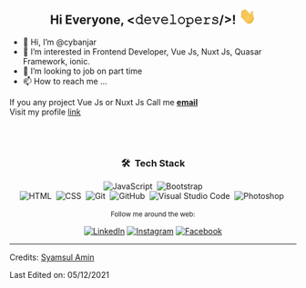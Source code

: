 <div align="center">
<h2> Hi Everyone, <𝚍𝚎𝚟𝚎𝚕𝚘𝚙𝚎𝚛𝚜/>! <img src="https://github.com/ABSphreak/ABSphreak/blob/master/gifs/Hi.gif" width="30px"></h2>
</div>


- 👋 Hi, I’m @cybanjar
- 👀 I’m interested in Frontend Developer, Vue Js, Nuxt Js, Quasar Framework, ionic.
- 💞️ I’m looking to job on part time
- 📫 How to reach me ...

If you any project Vue Js or Nuxt Js Call me <a href="mailto:cybanjar@gmail.com"><b>email</b></a></br>
Visit my profile <a href="https://cybanjar.github.io/syamsulamin">link</a>


<div align="center">

</br>
</br>

### 🛠 &nbsp;Tech Stack

![JavaScript](https://img.shields.io/badge/-JavaScript-05122A?style=flat&logo=javascript)&nbsp;
![Bootstrap](https://img.shields.io/badge/-Bootstrap-05122A?style=flat&logo=bootstrap&logoColor=563D7C)\
![HTML](https://img.shields.io/badge/-HTML-05122A?style=flat&logo=HTML5)&nbsp;
![CSS](https://img.shields.io/badge/-CSS-05122A?style=flat&logo=CSS3&logoColor=1572B6)&nbsp;
![Git](https://img.shields.io/badge/-Git-05122A?style=flat&logo=git)&nbsp;
![GitHub](https://img.shields.io/badge/-GitHub-05122A?style=flat&logo=github)&nbsp;
![Visual Studio Code](https://img.shields.io/badge/-Visual%20Studio%20Code-05122A?style=flat&logo=visual-studio-code&logoColor=007ACC)&nbsp;
![Photoshop](https://img.shields.io/badge/-Photoshop-05122A?style=flat&logo=adobe-photoshop)&nbsp;


<small>Follow me around the web:</small><br>

<a href="https://www.linkedin.com/in/syamsul-amin" target="_blank"><img src="https://img.shields.io/badge/LinkedIn-%230077B5.svg?&style=flat-square&logo=linkedin&logoColor=white" alt="LinkedIn"></a>
<a href="https://www.instagram.com/syamsulamin1791/" target="_blank"><img src="https://img.shields.io/badge/Instagram-%23E4405F.svg?&style=flat-square&logo=instagram&logoColor=white" alt="Instagram"></a>
<a href="https://www.facebook.com/umaminzamin/" target="_blank"><img src="https://img.shields.io/badge/Facebook-%231877F2.svg?&style=flat-square&logo=facebook&logoColor=white" alt="Facebook"></a>

</div>


----
Credits: [Syamsul Amin](https://github.com/cybanjar)

Last Edited on: 05/12/2021

<!---
cybanjar/cybanjar is a ✨ special ✨ repository because its `README.md` (this file) appears on your GitHub profile.
You can click the Preview link to take a look at your changes.
--->
